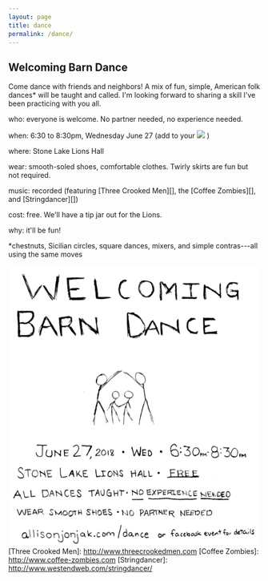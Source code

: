 ```yaml
---
layout: page
title: dance
permalink: /dance/
---
```


## Welcoming Barn Dance

Come dance with friends and neighbors! A mix of fun, simple, American folk dances* will be taught and called. I'm looking forward to sharing a skill I've been practicing with you all.

who:  everyone is welcome. No partner needed, no experience needed.

when: 6:30 to 8:30pm, Wednesday June 27 (add to your <a target="_blank" href="https://calendar.google.com/event?action=TEMPLATE&amp;tmeid=NzI5ZDlhNTk4b2NzbTJkcDhlZHZ2NDU2dDQgYWxsaXNvbmpvbmpha0Bt&amp;tmsrc=allisonjonjak%40gmail.com"><img border="0" src="https://www.google.com/calendar/images/ext/gc_button1_en.gif"></a> )

where: Stone Lake Lions Hall

wear: smooth-soled shoes, comfortable clothes. Twirly skirts are fun but not required.

music: recorded (featuring [Three Crooked Men][], the [Coffee Zombies][], and [Stringdancer][])

cost: free. We'll have a tip jar out for the Lions.

why: it'll be fun!

*chestnuts, Sicilian circles, square dances, mixers, and simple contras---all using the same moves

[![poster](img/dancewart.png)](https://www.facebook.com/events/341077773084961/)
[Three Crooked Men]: http://www.threecrookedmen.com
[Coffee Zombies]: http://www.coffee-zombies.com
[Stringdancer]: http://www.westendweb.com/stringdancer/


